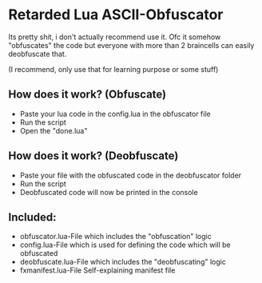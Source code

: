 # Retarded Lua ASCII-Obfuscator
Its pretty shit, i don't actually recommend use it. Ofc it somehow "obfuscates" the code but everyone with more than 2 braincells can easily deobfuscate that.

(I recommend, only use that for learning purpose or some stuff)

## How does it work? (Obfuscate)
- Paste your lua code in the config.lua in the obfuscator file
- Run the script
- Open the "done.lua"

## How does it work? (Deobfuscate)
- Paste your file with the obfuscated code in the deobfuscator folder
- Run the script
- Deobfuscated code will now be printed in the console

## Included:
- obfuscator.lua-File which includes the "obfuscation" logic
- config.lua-File which is used for defining the code which will be obfuscated
- deobfuscate.lua-File which includes the "deobfuscating" logic
- fxmanifest.lua-File Self-explaining manifest file

